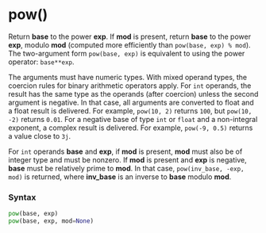 # pow()

Return **base** to the power **exp**. If **mod** is present, return **base** to the power **exp**, modulo **mod** (computed more efficiently than `pow(base, exp) % mod`). The two-argument form `pow(base, exp)` is equivalent to using the power operator: `base**exp`.

The arguments must have numeric types. With mixed operand types, the coercion rules for binary arithmetic operators apply. For `int` operands, the result has the same type as the operands (after coercion) unless the second argument is negative. In that case, all arguments are converted to float and a float result is delivered. For example, `pow(10, 2)` returns `100`, but `pow(10, -2)` returns `0.01`. For a negative base of type `int` or `float` and a non-integral exponent, a complex result is delivered. For example, `pow(-9, 0.5)` returns a value close to `3j`.

For `int` operands **base** and **exp**, if **mod** is present, **mod** must also be of integer type and must be nonzero. If **mod** is present and **exp** is negative, **base** must be relatively prime to **mod**. In that case, `pow(inv_base, -exp, mod)` is returned, where **inv_base** is an inverse to **base** modulo **mod**.

### Syntax
```python
pow(base, exp)
pow(base, exp, mod=None)
```